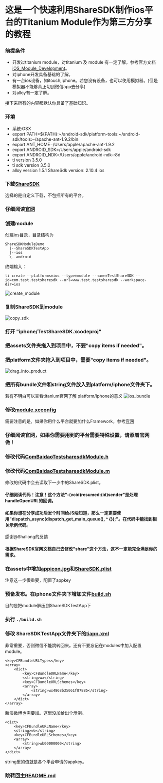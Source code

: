 这是一个快速利用ShareSDK制作ios平台的Titanium Module作为第三方分享的教程
================================================================

### 前提条件
- 开发过titanium module，对titanium 及 module 有一定了解。参考官方文档[iOS_Module_Development](http://docs.appcelerator.com/titanium/3.0/#!/guide/iOS_Module_Development_Guide)。
- 对iphone开发具备基础的了解。
- 有一台ios设备，如itouch,iphone。若您没有设备，也可以使用模拟器。(但是模拟器不能够真正切到微信app去分享)
- 对alloy有一定了解。

接下来所有的内容都默认你具备了基础知识。

### 环境
- 系统:OSX
- export PATH=${PATH}:~/android-sdk/platform-tools:~/android-sdk/tools:~/apache-ant-1.9.2/bin
- export ANT_HOME=/Users/apple/apache-ant-1.9.2
- export ANDROID_SDK=/Users/apple/android-sdk
- export ANDROID_NDK=/Users/apple/android-ndk-r8d
- ti version 3.5.0
- ti sdk version 3.5.0
- alloy version 1.5.1
ShareSdk version: 2.10.4 ios

### 下载[ShareSDK](http://sharesdk.mob.com/Download)
选择的是自定义下载，不包括所有的平台。

### 仔细阅读[官网](http://wiki.mob.com/%E5%BF%AB%E9%80%9F%E9%9B%86%E6%88%90%E6%8C%87%E5%8D%97/)

### 创建module
创建ios目录，目录结构为
```
ShareSDKModuleDemo
  |--ShareSDKTestApp
  |--ios
  \--android
```
终端输入：
```
ti create --platforms=ios --type=module --name=TestShareSDK --id=com.test.testsharesdk --url=www.test.testsharesdk --workspace-dir=ios
```
![create_module](https://cloud.githubusercontent.com/assets/2350193/5605111/24a34b44-9424-11e4-8863-ae35eb13cb97.png)

### 复制ShareSDK到module
![copy_sdk](https://cloud.githubusercontent.com/assets/2350193/5605230/97d9cbf0-942a-11e4-99bf-653a110a1e05.png)


### 打开 "iphone/TestShareSDK.xcodeproj"

### 把assets文件夹拖入到项目中，不要"copy items if needed"。

### 把platform文件夹拖入到项目中，需要"copy items if needed"。
![drag_into_product](https://cloud.githubusercontent.com/assets/2350193/5605268/de3062ec-942c-11e4-89ee-d20b7500e2a8.png)

### 把所有bundle文件和string文件放入到platform/iphone文件夹下。
若有不明白可以查看titanium官网了解 platform/iphone的意义
![ios_bundle](https://cloud.githubusercontent.com/assets/2350193/5606431/91c49124-946a-11e4-80ea-659204d9fcbc.png)

### 修改[module.xcconfig](https://github.com/mdsb100/titanium-good-practices/blob/master/ShareSDKModuleDemo/ios/TestShareSDK/iphone/module.xcconfig)
需要注意的是，如果你用什么平台就要加什么Framework。参考[官网](http://wiki.mob.com/%E5%BF%AB%E9%80%9F%E9%9B%86%E6%88%90%E6%8C%87%E5%8D%97/)

### 仔细阅读官网，如果你需要用到的平台需要特殊设置，请照着官网做！

### 修改代码[ComBaidaoTestsharesdkModule.h](https://github.com/mdsb100/titanium-good-practices/blob/master/ShareSDKModuleDemo/ios/TestShareSDK/iphone/Classes/ComTestTestsharesdkModule.h)

### 修改代码[ComBaidaoTestsharesdkModule.m](https://github.com/mdsb100/titanium-good-practices/blob/master/ShareSDKModuleDemo/ios/TestShareSDK/iphone/Classes/ComTestTestsharesdkModule.m)
修改的代码中会去读取下一步中的ShareSDK.plist。

#### 仔细阅读代码！注意！这个方法"-(void)resumed:(id)sender"是处理handleOpenURL的回调。

#### 如果你想在分享成功后发个时间给JS端知道，那么一定更要使用"dispatch_async(dispatch_get_main_queue(), ^ {});"。在代码中能找到相关示例代码。
感谢@Shallong的反馈

#### 根据ShareSDK官网文档自己去修改"share"这个方法，这不一定能完全满足你的需求。

### 在assets中增加[appicon.jpg](https://github.com/mdsb100/titanium-good-practices/tree/master/ShareSDKModuleDemo/ios/TestShareSDK/assets/appicon.jpg)和[ShareSDK.plist](https://github.com/mdsb100/titanium-good-practices/tree/master/ShareSDKModuleDemo/ios/TestShareSDK/assets/ShareSDK.plist)
注意这一步很重要，配置了appkey

### 预备发布。在iphone文件夹下增加文件[build.sh](https://github.com/mdsb100/titanium-good-practices/blob/master/ShareSDKModuleDemo/ios/TestShareSDK/iphone/build.sh)
目的是把module解压到ShareSDKTestApp下

### 执行 `./build.sh`

### 修改 ShareSDKTestApp文件夹下的[tiapp.xml](https://github.com/mdsb100/titanium-good-practices/blob/master/ShareSDKModuleDemo/ShareSDKTestApp/tiapp.xml)
非常重要，否则微信不能跳转回来。还有不要忘记在modules中加入配置module。
```
<key>CFBundleURLTypes</key>
<array>
    <dict>
        <key>CFBundleURLName</key>
        <string>wx</string>
        <key>CFBundleURLSchemes</key>
        <array>
            <string>wx4868b35061f87885</string>
        </array>
    </dict>
</array>
```
新浪微博也需要加。这里没加给出个示例。
```
<dict>
    <key>CFBundleURLName</key>
    <string>wb</string>
    <key>CFBundleURLSchemes</key>
    <array>
        <string>wb00000000</string>
    </array>
</dict>
```
string里的值就是各个平台申请的appkey。

### 跳转回主[README.md](https://github.com/mdsb100/titanium-good-practices/tree/master/ShareSDKModuleDemo)